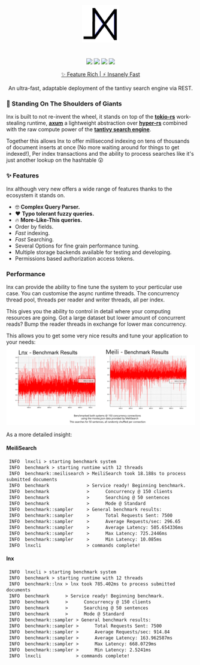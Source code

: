 <p align="center">
  <img width="20%" src="https://github.com/ChillFish8/lnx/blob/master/assets/logo.png" alt="Lust Logo">
</p>

#
<p align="center">
  <a href="https://github.com/ChillFish8/lnx/stargazers"><img src="https://img.shields.io/github/stars/ChillFish8/lnx"/></a>
  <a href="hhttps://github.com/ChillFish8/lnx/issues"><img src="https://img.shields.io/github/issues/ChillFish8/lnx"/></a>
  <a href="https://github.com/ChillFish8/lnx/blob/master/LICENSE"><img src="https://img.shields.io/github/license/ChillFish8/lnx"/></a>
  <a href="https://book.lnx.rs"><img src="https://img.shields.io/badge/Book-alive-sucess"/></a>
</p>
<p align="center"><a href="https://book.lnx.rs">✨ Feature Rich | ⚡ Insanely Fast</a></p>
<p align="center">An ultra-fast, adaptable deployment of the tantivy search engine via REST.</p>

### 🌟 Standing On The Shoulders of Giants
lnx is built to not re-invent the wheel, it stands on top of the [**tokio-rs**](https://tokio.rs) work-stealing runtime, [**axum**](https://github.com/tokio-rs/axum) a lightweight abstraction over [**hyper-rs**](https://github.com/hyperium/hyper) combined with the raw compute power of the [**tantivy search engine**](https://github.com/tantivy-search/tantivy).

Together this allows lnx to offer millisecond indexing on tens of thousands of document inserts at once (No more waiting around for things to get indexed!), Per index transactions and the ability to process searches like it's just another lookup on the hashtable 😲

### ✨ Features
lnx although very new offers a wide range of features thanks to the ecosystem it stands on.

- 🤓 **Complex Query Parser.**
- ❤️ **Typo tolerant fuzzy queries.**
- 🔥 **More-Like-This queries.**
- Order by fields.
- *Fast* indexing.
- *Fast* Searching.
- Several Options for fine grain performance tuning.
- Multiple storage backends available for testing and developing.
- Permissions based authorization access tokens.


### Performance
lnx can provide the ability to fine tune the system to your perticular use case. You can customise the async runtime threads. The concurrency thread pool, threads per reader and writer threads, all per index.

This gives you the ability to control in detail where your computing resources are going. Got a large dataset but lower amount of concurrent reads? Bump the reader threads in exchange for lower max concurrency.

This allows you to get some very nice results and tune your application to your needs:
<img src="https://github.com/ChillFish8/lnx/blob/master/benchmarks/diagrams/150-conn-results.png"/>

As a more detailed insight:

#### MeiliSearch
```
 INFO  lnxcli > starting benchmark system
 INFO  benchmark > starting runtime with 12 threads
 INFO  benchmark::meilisearch > MeiliSearch took 18.188s to process submitted documents
 INFO  benchmark              > Service ready! Beginning benchmark.
 INFO  benchmark              >      Concurrency @ 150 clients
 INFO  benchmark              >      Searching @ 50 sentences
 INFO  benchmark              >      Mode @ Standard
 INFO  benchmark::sampler     > General benchmark results:
 INFO  benchmark::sampler     >      Total Requests Sent: 7500
 INFO  benchmark::sampler     >      Average Requests/sec: 296.65
 INFO  benchmark::sampler     >      Average Latency: 505.654336ms
 INFO  benchmark::sampler     >      Max Latency: 725.2446ms
 INFO  benchmark::sampler     >      Min Latency: 10.085ms
 INFO  lnxcli                 > commands complete!
```

#### lnx
```
 INFO  lnxcli > starting benchmark system
 INFO  benchmark > starting runtime with 12 threads
 INFO  benchmark::lnx > lnx took 785.402ms to process submitted documents
 INFO  benchmark      > Service ready! Beginning benchmark.
 INFO  benchmark      >      Concurrency @ 150 clients
 INFO  benchmark      >      Searching @ 50 sentences
 INFO  benchmark      >      Mode @ Standard
 INFO  benchmark::sampler > General benchmark results:
 INFO  benchmark::sampler >      Total Requests Sent: 7500
 INFO  benchmark::sampler >      Average Requests/sec: 914.84
 INFO  benchmark::sampler >      Average Latency: 163.962587ms
 INFO  benchmark::sampler >      Max Latency: 668.0729ms
 INFO  benchmark::sampler >      Min Latency: 2.5241ms
 INFO  lnxcli             > commands complete!
```
